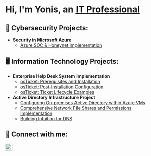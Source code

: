 <h1>Hi, I'm Yonis, an <a href="https://www.linkedin.com/in/yonis-muse/">IT Professional</a></h1>

<h2> 🔐 Cybersecurity Projects:</h2>

- <b>Security in Microsoft Azure</b>
  - [Azure SOC & Honeynet Implementation](https://github.com/yonismuse/socazure)
  
<h2>🖥️ Information Technology Projects:</h2>

- <b> Enterprise Help Desk System Implementation</b>
  - [osTicket: Prerequisites and Installation](https://github.com/yonismuse/osTicket-prereqs)
  - [osTicket: Post-Installation Configuration](https://github.com/yonismuse/osticket-post)
  - [osTicket: Ticket Lifecycle Examples](https://github.com/yonismuse/osTicket-lifecycle)
- <b> Active Directory Infrastructure Project</b>
  - [Configuring On-premises Active Directory within Azure VMs](https://github.com/yonismuse/configure-ad)
  - [Comprehensive Network File Shares and Permissions Implementation](https://github.com/yonismuse/network-file-shares)
  - [Building Intuition for DNS](https://github.com/yonismuse/building-dns)




<h2> 🤳 Connect with me:</h2>


[<img align="left" alt="JoshMadakor | LinkedIn" width="22px" src="https://cdn.jsdelivr.net/npm/simple-icons@v3/icons/linkedin.svg" />][linkedin]



[linkedin]: https://www.linkedin.com/in/yonis-muse/

